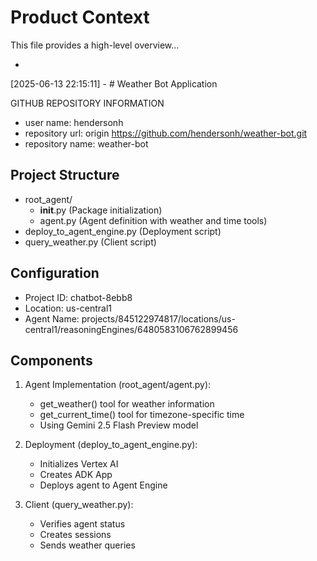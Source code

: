 # Product Context

This file provides a high-level overview...

*
[2025-06-13 22:15:11] - # Weather Bot Application

GITHUB REPOSITORY INFORMATION
- user name: hendersonh
- repository url: origin  https://github.com/hendersonh/weather-bot.git
- repository name: weather-bot

## Project Structure
- root_agent/
  - __init__.py (Package initialization)
  - agent.py (Agent definition with weather and time tools)
- deploy_to_agent_engine.py (Deployment script)
- query_weather.py (Client script)

## Configuration
- Project ID: chatbot-8ebb8
- Location: us-central1
- Agent Name: projects/845122974817/locations/us-central1/reasoningEngines/6480583106762899456

## Components
1. Agent Implementation (root_agent/agent.py):
   - get_weather() tool for weather information
   - get_current_time() tool for timezone-specific time
   - Using Gemini 2.5 Flash Preview model

2. Deployment (deploy_to_agent_engine.py):
   - Initializes Vertex AI
   - Creates ADK App
   - Deploys agent to Agent Engine

3. Client (query_weather.py):
   - Verifies agent status
   - Creates sessions
   - Sends weather queries